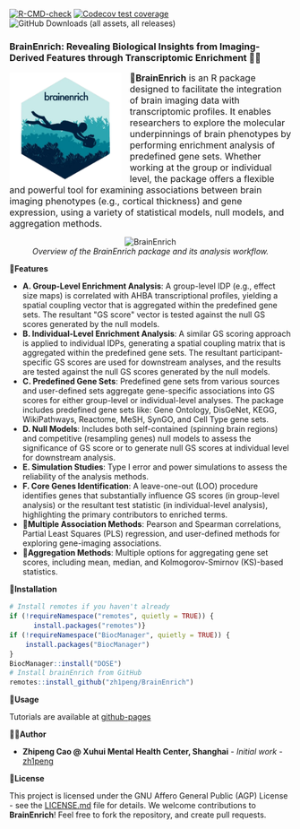 [![R-CMD-check](https://github.com/zh1peng/BrainEnrich/actions/workflows/R-CMD-check.yml/badge.svg)](https://github.com/zh1peng/BrainEnrich/actions/workflows/R-CMD-check.yml)
[![Codecov test coverage](https://codecov.io/gh/zh1peng/BrainEnrich/graph/badge.svg)](https://app.codecov.io/gh/zh1peng/BrainEnrich)
![GitHub Downloads (all assets, all releases)](https://img.shields.io/github/downloads/zh1peng/BrainEnrich/total?logo=plume&label=Download&color=%23328da8)

### BrainEnrich: Revealing Biological Insights from Imaging-Derived Features through Transcriptomic Enrichment 🧠🧬

<p align="left">
  <img src="images/sticker.png" alt="R Sticker" align="left" height="200" style="margin-right: 15px;">
  <span style="vertical-align: top; font-size: 16px;">
    🎯<strong>BrainEnrich</strong> is an R package designed to facilitate the integration of brain imaging data with transcriptomic profiles. It enables researchers to explore the molecular underpinnings of brain phenotypes by performing enrichment analysis of predefined gene sets. Whether working at the group or individual level, the package offers a flexible and powerful tool for examining associations between brain imaging phenotypes (e.g., cortical thickness) and gene expression, using a variety of statistical models, null models, and aggregation methods.
  </span>
</p>

<p align="center">
  <img src="images/workflow.png" alt="BrainEnrich">
  <br>
  <em>Overview of the BrainEnrich package and its analysis workflow.</em>
</p>

🚀**Features**
- **A. Group-Level Enrichment Analysis**: A group-level IDP (e.g., effect size maps) is correlated with AHBA transcriptional profiles, yielding a spatial coupling vector that is aggregated within the predefined gene sets. The resultant "GS score" vector is tested against the null GS scores generated by the null models.  
- **B. Individual-Level Enrichment Analysis**: A similar GS scoring approach is applied to individual IDPs, generating a spatial coupling matrix that is aggregated within the predefined gene sets. The resultant participant-specific GS scores are used for downstream analyses, and the results are tested against the null GS scores generated by the null models. 
- **C. Predefined Gene Sets**: Predefined gene sets from various sources and user-defined sets aggregate gene-specific associations into GS scores for either group-level or individual-level analyses. The package includes predefined gene sets like: Gene Ontology, DisGeNet, KEGG, WikiPathways, Reactome, MeSH, SynGO, and Cell Type gene sets. 
- **D. Null Models**: Includes both self-contained (spinning brain regions) and competitive (resampling genes) null models to assess the significance of GS score or to generate null GS scores at individual level for downstream analysis.
- **E. Simulation Studies**: Type I error and power simulations to assess the reliability of the analysis methods.
- **F. Core Genes Identification**: A leave-one-out (LOO) procedure identifies genes that substantially influence GS scores (in group-level analysis) or the resultant test statistic (in individual-level analysis), highlighting the primary contributors to enriched terms. 
- 🔧**Multiple Association Methods**: Pearson and Spearman correlations, Partial Least Squares (PLS) regression, and user-defined methods for exploring gene-imaging associations.
- 🔧**Aggregation Methods**: Multiple options for aggregating gene set scores, including mean, median, and Kolmogorov-Smirnov (KS)-based statistics.


💾**Installation** 

```r
# Install remotes if you haven't already
if (!requireNamespace("remotes", quietly = TRUE)) {
      install.packages("remotes")}
if (!requireNamespace("BiocManager", quietly = TRUE)) {
    install.packages("BiocManager")
}
BiocManager::install("DOSE")
# Install brainEnrich from GitHub
remotes::install_github("zh1peng/BrainEnrich")
```

🔬**Usage**

Tutorials are available at [github-pages](https://zh1peng.github.io/BrainEnrich/)

👨‍💻**Author**

* **Zhipeng Cao @ Xuhui Mental Health Center, Shanghai** - *Initial work* - [zh1peng](https://github.com/zh1peng)


📜**License** 

This project is licensed under the GNU Affero General Public (AGP) License - see the [LICENSE.md](LICENSE.md) file for details. We welcome contributions to **BrainEnrich**! Feel free to fork the repository, and create pull requests.
